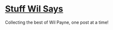 # [Stuff Wil Says](https://stuffwilsays.herokuapp.com)
Collecting the best of Wil Payne, one post at a time!
